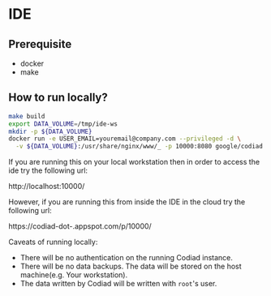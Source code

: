 # IDE

## Prerequisite
- docker
- make

## How to run locally?

``` sh
make build
export DATA_VOLUME=/tmp/ide-ws
mkdir -p ${DATA_VOLUME}
docker run -e USER_EMAIL=youremail@company.com --privileged -d \
  -v ${DATA_VOLUME}:/usr/share/nginx/www/_ -p 10000:8080 google/codiad
```

If you are running this on your local workstation then in order to access the ide try the following url:

http://localhost:10000/

However, if you are running this from inside the IDE in the cloud try the following url:

https://codiad-dot-<your-project>.appspot.com/p/10000/

Caveats of running locally:
- There will be no authentication on the running Codiad instance.
- There will be no data backups. The data will be stored on the host machine(e.g. Your workstation).
- The data written by Codiad will be written with `root`'s user.
